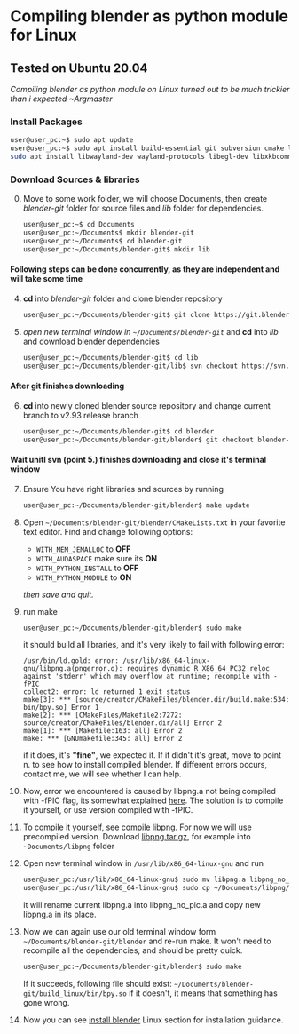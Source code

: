 # Compiling blender as python module for Linux
## Tested on Ubuntu 20.04

*Compiling blender as python module on Linux turned out to be much trickier than i expected*
*~Argmaster*

### Install Packages
```bash
user@user_pc:~$ sudo apt update
user@user_pc:~$ sudo apt install build-essential git subversion cmake libx11-dev libxxf86vm-dev libxcursor-dev libxi-dev libxrandr-dev libxinerama-dev libglew-dev
sudo apt install libwayland-dev wayland-protocols libegl-dev libxkbcommon-dev libdbus-1-dev linux-libc-dev
```
### Download Sources & libraries
0. Move to some work folder, we will choose Documents, then create *blender-git* folder for source files and *lib* folder for dependencies.
    ```bash
    user@user_pc:~$ cd Documents
    user@user_pc:~/Documents$ mkdir blender-git
    user@user_pc:~/Documents$ cd blender-git
    user@user_pc:~/Documents/blender-git$ mkdir lib
    ```
#### Following steps can be done concurrently, as they are independent and will take some time
4. **cd** into *blender-git* folder and clone blender repository
    ```bash
    user@user_pc:~/Documents/blender-git$ git clone https://git.blender.org/blender.git
    ```
5. *open new terminal window in `~/Documents/blender-git`* and **cd** into *lib* and download blender dependencies
    ```bash
    user@user_pc:~/Documents/blender-git$ cd lib
    user@user_pc:~/Documents/blender-git/lib$ svn checkout https://svn.blender.org/svnroot/bf-blender/tags/blender-2.93-release/lib/linux_centos7_x86_64
    ```
#### After git finishes downloading
6. **cd** into newly cloned blender source repository and change current branch to v2.93 release branch
    ```bash
    user@user_pc:~/Documents/blender-git$ cd blender
    user@user_pc:~/Documents/blender-git/blender$ git checkout blender-v2.93-release
    ```
#### Wait unitl svn (point 5.) finishes downloading and close it's terminal window

7. Ensure You have right libraries and sources by running
    ```bash
    user@user_pc:~/Documents/blender-git/blender$ make update
    ```
8. Open `~/Documents/blender-git/blender/CMakeLists.txt` in your favorite text editor. Find and change following options:
    - `WITH_MEM_JEMALLOC` to **OFF**
    - `WITH_AUDASPACE` make sure its **ON**
    - `WITH_PYTHON_INSTALL` to **OFF**
    - `WITH_PYTHON_MODULE` to **ON**

    *then save and quit.*
9. run make
    ```bash
    user@user_pc:~/Documents/blender-git/blender$ sudo make
    ```
    it should build all libraries, and it's very likely to fail with following error:
    ```
    /usr/bin/ld.gold: error: /usr/lib/x86_64-linux-gnu/libpng.a(pngerror.o): requires dynamic R_X86_64_PC32 reloc against 'stderr' which may overflow at runtime; recompile with -fPIC
    collect2: error: ld returned 1 exit status
    make[3]: *** [source/creator/CMakeFiles/blender.dir/build.make:534: bin/bpy.so] Error 1
    make[2]: *** [CMakeFiles/Makefile2:7272: source/creator/CMakeFiles/blender.dir/all] Error 2
    make[1]: *** [Makefile:163: all] Error 2
    make: *** [GNUmakefile:345: all] Error 2
    ```
    if it does, it's **"fine"**, we expected it. If it didn't it's great, move to point n. to see how to install compiled blender. If different errors occurs, contact me, we will see whether I can help.
10. Now, error we encountered is caused by libpng.a not being compiled with -fPIC flag, its somewhat explained [here](https://stackoverflow.com/questions/46980606/static-link-libpng-into-a-shared-library). The solution is to compile it yourself, or use version compiled with -fPIC.
11. To compile it yourself, see [compile libpng](https://github.com/Argmaster/pyr3/blob/main/doc/compile_libpng.md). For now we will use precompiled version. Download [libpng.tar.gz](https://github.com/Argmaster/pyr3/releases/tag/bpy-binaries), for example into `~Documents/libpng` folder
12. Open new terminal window in `/usr/lib/x86_64-linux-gnu` and run
    ```bash
    user@user_pc:/usr/lib/x86_64-linux-gnu$ sudo mv libpng.a libpng_no_pic.a
    user@user_pc:/usr/lib/x86_64-linux-gnu$ sudo cp ~/Documents/libpng/lib/libpng.a libpng.a
    ```
    it will rename current libpng.a into libpng_no_pic.a and copy new libpng.a in its place.
13. Now we can again use our old terminal window form `~/Documents/blender-git/blender` and re-run make. It won't need to recompile all the dependencies, and should be pretty quick.
    ```bash
    user@user_pc:~/Documents/blender-git/blender$ sudo make
    ```
    If it succeeds, following file should exist: `~/Documents/blender-git/build_linux/bin/bpy.so` if it doesn't, it means that something has gone wrong.
14. Now you can see [install blender](https://github.com/Argmaster/pyr3/blob/main/doc/install_blender.md) Linux section for installation guidance.


